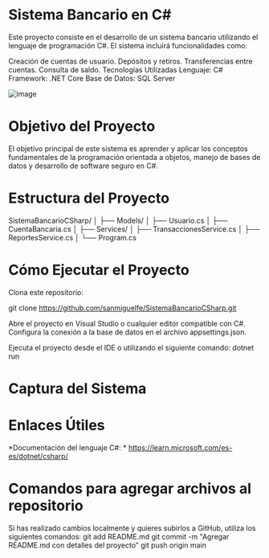 # Sistema Bancario en C#
Este proyecto consiste en el desarrollo de un sistema bancario utilizando el lenguaje de programación C#. El sistema incluirá funcionalidades como:

  Creación de cuentas de usuario.
  Depósitos y retiros.
  Transferencias entre cuentas.
  Consulta de saldo.
  Tecnologías Utilizadas
  Lenguaje: C#
  Framework: .NET Core
  Base de Datos: SQL Server

  ![image](https://github.com/user-attachments/assets/97d97552-671a-4d1f-b965-100760a95b6f)


# Objetivo del Proyecto
El objetivo principal de este sistema es aprender y aplicar los conceptos fundamentales de la programación orientada a objetos, manejo de bases de datos y desarrollo de software seguro en C#.

# Estructura del Proyecto
SistemaBancarioCSharp/
│
├── Models/
│   ├── Usuario.cs
│   ├── CuentaBancaria.cs
│
├── Services/
│   ├── TransaccionesService.cs
│   ├── ReportesService.cs
│
└── Program.cs

# Cómo Ejecutar el Proyecto
  Clona este repositorio:
  
git clone https://github.com/sanmiguelfe/SistemaBancarioCSharp.git

  Abre el proyecto en Visual Studio o cualquier editor compatible con C#.
  Configura la conexión a la base de datos en el archivo appsettings.json.

Ejecuta el proyecto desde el IDE o utilizando el siguiente comando:
dotnet run

# Captura del Sistema
# Enlaces Útiles
*Documentación del lenguaje C#: *
https://learn.microsoft.com/es-es/dotnet/csharp/

# Comandos para agregar archivos al repositorio
Si has realizado cambios localmente y quieres subirlos a GitHub, utiliza los siguientes comandos:
git add README.md
git commit -m "Agregar README.md con detalles del proyecto"
git push origin main
